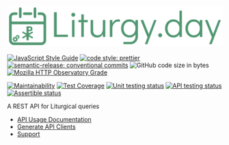 ![logo](src/logo.svg)

[![JavaScript Style Guide](https://img.shields.io/badge/code_style-standard-brightgreen.svg?style=flat)](https://standardjs.com)
[![code style: prettier](https://img.shields.io/badge/code_style-prettier-ff69b4.svg?style=flat)](https://prettier.io)
[![semantic-release: conventional commits](https://img.shields.io/badge/semantic--release-cc-fe5196?logo=semantic-release)](https://github.com/semantic-release/semantic-release)
![GitHub code size in bytes](https://img.shields.io/github/languages/code-size/aensley/liturgy-day?style=flat)
[![Mozilla HTTP Observatory Grade](https://img.shields.io/mozilla-observatory/grade-score/liturgy.day?publish&style=flat)](https://observatory.mozilla.org/analyze/liturgy.day)

[![Maintainability](https://api.codeclimate.com/v1/badges/8c22f05153c7133b5259/maintainability)](https://codeclimate.com/github/aensley/liturgy-day/maintainability)
[![Test Coverage](https://api.codeclimate.com/v1/badges/8c22f05153c7133b5259/test_coverage)](https://codeclimate.com/github/aensley/liturgy-day/test_coverage)
[![Unit testing status](https://img.shields.io/github/actions/workflow/status/aensley/liturgy-day/ci.yml?branch=main&label=ci)](https://github.com/aensley/liturgy-day/actions/workflows/ci.yml?query=branch%3Amain)
[![API testing status](https://img.shields.io/github/actions/workflow/status/aensley/liturgy-day/integration-test.yml?branch=main&label=api)](https://github.com/aensley/liturgy-day/actions/workflows/integration-test.yml?query=branch%3Amain)
[![Assertible status](https://assertible.com/apis/04fecc16-3562-4972-b580-0bc9b4f81d8a/status?api_token=Lqffg4eC448DK1Zb)](https://assertible.com/dashboard#/services/04fecc16-3562-4972-b580-0bc9b4f81d8a/results)

A REST API for Liturgical queries

- [API Usage Documentation](https://liturgy.day/docs/)
- [Generate API Clients](https://liturgy.day/docs/#generate-api-clients)
- [Support](https://github.com/aensley/liturgy-day/issues/new/choose)
